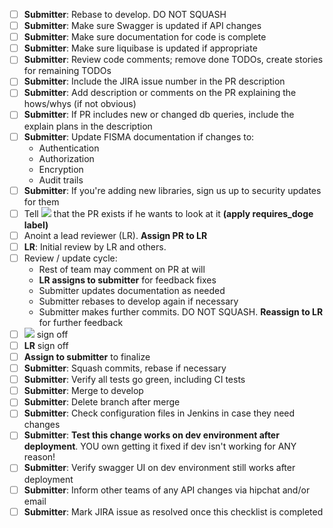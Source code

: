 - [ ] **Submitter**: Rebase to develop. DO NOT SQUASH
- [ ] **Submitter**: Make sure Swagger is updated if API changes
- [ ] **Submitter**: Make sure documentation for code is complete
- [ ] **Submitter**: Make sure liquibase is updated if appropriate
- [ ] **Submitter**: Review code comments; remove done TODOs, create stories for remaining TODOs
- [ ] **Submitter**: Include the JIRA issue number in the PR description
- [ ] **Submitter**: Add description or comments on the PR explaining the hows/whys (if not obvious)
- [ ] **Submitter**: If PR includes new or changed db queries, include the explain plans in the description
- [ ] **Submitter**: Update FISMA documentation if changes to:
  * Authentication
  * Authorization
  * Encryption
  * Audit trails
- [ ] **Submitter**: If you're adding new libraries, sign us up to security updates for them
- [ ] Tell ![](http://i.imgur.com/9dLzbPd.png) that the PR exists if he wants to look at it **(apply requires_doge label)**
- [ ] Anoint a lead reviewer (LR). **Assign PR to LR**
- [ ] **LR**: Initial review by LR and others.
- [ ] Review / update cycle:
  * Rest of team may comment on PR at will
  * **LR assigns to submitter** for feedback fixes
  * Submitter updates documentation as needed
  * Submitter rebases to develop again if necessary
  * Submitter makes further commits. DO NOT SQUASH. **Reassign to LR** for further feedback
- [ ] ![](http://i.imgur.com/9dLzbPd.png) sign off
- [ ] **LR** sign off
- [ ] **Assign to submitter** to finalize
- [ ] **Submitter**: Squash commits, rebase if necessary
- [ ] **Submitter**: Verify all tests go green, including CI tests
- [ ] **Submitter**: Merge to develop 
- [ ] **Submitter**: Delete branch after merge
- [ ] **Submitter**: Check configuration files in Jenkins in case they need changes
- [ ] **Submitter**: **Test this change works on dev environment after deployment**. YOU own getting it fixed if dev isn't working for ANY reason!
- [ ] **Submitter**: Verify swagger UI on dev environment still works after deployment
- [ ] **Submitter**: Inform other teams of any API changes via hipchat and/or email
- [ ] **Submitter**: Mark JIRA issue as resolved once this checklist is completed
